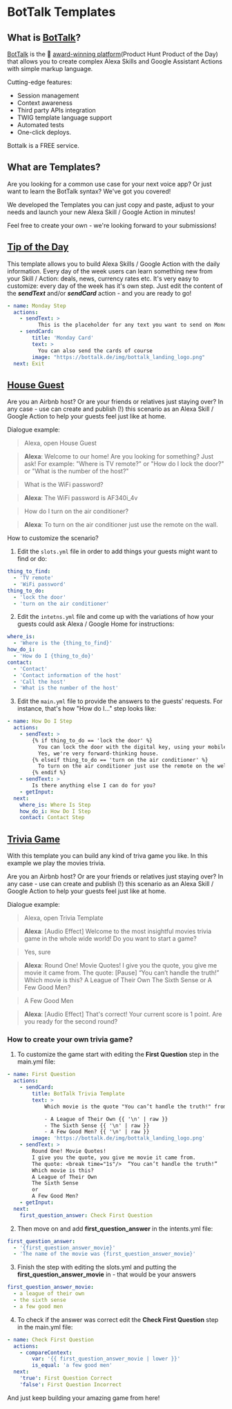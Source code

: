# BotTalk Templates

## What is [BotTalk](https://bottalk.de)?

[BotTalk](https://bottalk.de) is the 🥇 [award-winning platform](https://www.producthunt.com/posts/bottalk)(Product Hunt Product of the Day) that allows you to create complex Alexa Skills and Google Assistant Actions with simple markup language.

Cutting-edge features:

- Session management
- Context awareness
- Third party APIs integration
- TWIG template language support
- Automated tests
- One-click deploys.

Bottalk is a FREE service.

## What are Templates?

Are you looking for a common use case for your next voice app? Or just want to learn the BotTalk syntax? We've got you covered!

We developed the Templates you can just copy and paste, adjust to your needs and launch your new Alexa Skill / Google Action in minutes!

Feel free to create your own - we're looking forward to your submissions!

## [Tip of the Day](https://github.com/bottalk/templates/tree/master/tip-of-the-day)
This template allows you to build Alexa Skills / Google Action with the daily information.
Every day of the week users can learn something new from your Skill / Action: deals, news, currency rates etc.
It's very easy to customize: every day of the week has it's own step.
Just edit the content of the ***sendText*** and/or ***sendCard*** action - and you are ready to go!

```yaml
- name: Monday Step
  actions:
    - sendText: >
          This is the placeholder for any text you want to send on Monday.
    - sendCard:
        title: 'Monday Card'
        text: >
          You can also send the cards of course
        image: "https://bottalk.de/img/bottalk_landing_logo.png"
  next: Exit
```

## [House Guest](https://github.com/bottalk/templates/tree/master/house-guest)

Are you an Airbnb host? Or are your friends or relatives just staying over? In any case - use can create and publish (!) this scenario as an Alexa Skill / Google Action to help your guests feel just like at home.

Dialogue example:

> Alexa, open House Guest

> **Alexa**: Welcome to our home! Are you looking for something? Just ask! For example:
            "Where is TV remote?" or
            "How do I lock the door?" or
            "What is the number of the host?"

> What is the WiFi password?

> **Alexa**: The WiFi password is AF340i_4v

> How do I turn on the air conditioner?

> **Alexa**:  To turn on the air conditioner just use the remote on the wall.


How to customize the scenario?

1. Edit the ```slots.yml``` file in order to add things your guests might want to find or do:

```yaml
thing_to_find:
  - 'TV remote'
  - 'WiFi password'
thing_to_do:
  - 'lock the door'
  - 'turn on the air conditioner'
```

2. Edit the ```intetns.yml``` file and come up with the variations of how your guests could ask Alexa / Google Home for instructions:

```yaml
where_is:
  - 'Where is the {thing_to_find}'
how_do_i:
  - 'How do I {thing_to_do}'
contact:
  - 'Contact'
  - 'Contact information of the host'
  - 'Call the host'
  - 'What is the number of the host'
```

3. Edit the ```main.yml``` file to provide the answers to the guests' requests. For instance, that's how "How do I..." step looks like:

```yaml
- name: How Do I Step
  actions:
    - sendText: >
        {% if thing_to_do == 'lock the door' %}
          You can lock the door with the digital key, using your mobile phone.
          Yes, we're very forward-thinking house.
        {% elseif thing_to_do == 'turn on the air conditioner' %}
          To turn on the air conditioner just use the remote on the well.
        {% endif %}
    - sendText: >
        Is there anything else I can do for you?
    - getInput:
  next:
    where_is: Where Is Step
    how_do_i: How Do I Step
    contact: Contact Step
```

## [Trivia Game](https://github.com/bottalk/templates/tree/master/trivia-game)

With this template you can build any kind of triva game you like. In this example we play the movies trivia.

Are you an Airbnb host? Or are your friends or relatives just staying over? In any case - use can create and publish (!) this scenario as an Alexa Skill / Google Action to help your guests feel just like at home.

Dialogue example:

> Alexa, open Trivia Template

> **Alexa**: [Audio Effect]
            Welcome to the most insightful movies trivia game in the whole wide world!
            Do you want to start a game?

> Yes, sure

> **Alexa**: Round One! Movie Quotes!
             I give you the quote, you give me movie it came from.
             The quote: [Pause]  “You can’t handle the truth!”
             Which movie is this?
             A League of Their Own
             The Sixth Sense
             or
             A Few Good Men?

> A Few Good Men

> **Alexa**:  [Audio Effect]
            That's correct!
            Your current score is 1 point.
            Are you ready for the second round?

### How to create your own trivia game?

1. To customize the game start with editing the **First Question** step in the main.yml file:

```yaml
- name: First Question
  actions:
    - sendCard:
        title: BotTalk Trivia Template
        text: >
            Which movie is the quote "You can’t handle the truth!" from? {{ '\n\n' | raw }}

            - A League of Their Own {{ '\n' | raw }}
            - The Sixth Sense {{ '\n' | raw }}
            - A Few Good Men? {{ '\n' | raw }}
        image: 'https://bottalk.de/img/bottalk_landing_logo.png'
    - sendText: >
        Round One! Movie Quotes!
        I give you the quote, you give me movie it came from.
        The quote: <break time="1s"/>  “You can’t handle the truth!”
        Which movie is this?
        A League of Their Own
        The Sixth Sense
        or
        A Few Good Men?
    - getInput:
  next:
    first_question_answer: Check First Question
```
2. Then move on and add **first_question_answer** in the intents.yml file:

```yaml
first_question_answer:
  - '{first_question_answer_movie}'
  - 'The name of the movie was {first_question_answer_movie}'
```

3. Finish the step with editing the slots.yml and putting the **first_question_answer_movie** in - that would be your answers

```yaml
first_question_answer_movie:
  - a league of their own
  - the sixth sense
  - a few good men
```

4. To check if the answer was correct edit the **Check First Question** step in the main.yml file:

```yaml
- name: Check First Question
  actions:
    - compareContext:
        var: '{{ first_question_answer_movie | lower }}'
        is_equal: 'a few good men'
  next:
    'true': First Question Correct
    'false': First Question Incorrect
```

And just keep building your amazing game from here!